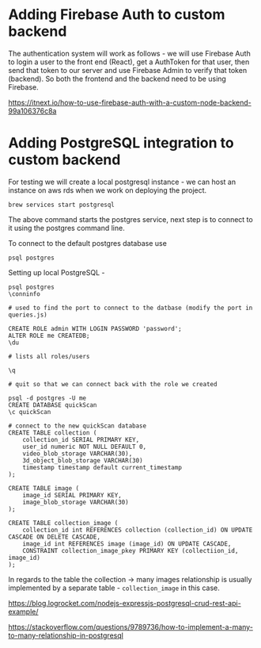 # Adding Firebase Auth to custom backend

The authentication system will work as follows - we will use Firebase Auth to login a user to the front end (React), get a AuthToken for that user, then send that token to our server and use Firebase Admin to verify that token (backend). So both the frontend and the backend need to be using Firebase. 

https://itnext.io/how-to-use-firebase-auth-with-a-custom-node-backend-99a106376c8a


# Adding PostgreSQL integration to custom backend

For testing we will create a local postgresql instance - we can host an instance on aws rds when we work on deploying the project. 

`brew services start postgresql`

The above command starts the postgres service, next step is to connect to it  using the postgres command line.

To connect to the default postgres database use 

`psql postgres`

Setting up local PostgreSQL - 

```
psql postgres
\conninfo 

# used to find the port to connect to the datbase (modify the port in queries.js)

CREATE ROLE admin WITH LOGIN PASSWORD 'password';
ALTER ROLE me CREATEDB;
\du 

# lists all roles/users

\q 

# quit so that we can connect back with the role we created

psql -d postgres -U me
CREATE DATABASE quickScan
\c quickScan 

# connect to the new quickScan database 
CREATE TABLE collection (
    collection_id SERIAL PRIMARY KEY,
    user_id numeric NOT NULL DEFAULT 0,
    video_blob_storage VARCHAR(30),
    3d_object_blob_storage VARCHAR(30)
    timestamp timestamp default current_timestamp
);

CREATE TABLE image (
    image_id SERIAL PRIMARY KEY,
    image_blob_storage VARCHAR(30)
);

CREATE TABLE collection_image (
    collection_id int REFERENCES collection (collection_id) ON UPDATE CASCADE ON DELETE CASCADE,
    image_id int REFERENCES image (image_id) ON UPDATE CASCADE,
    CONSTRAINT collection_image_pkey PRIMARY KEY (collectiion_id, image_id)
);
```

In regards to the table the collection -> many images relationship is usually implemented by a separate table - `collection_image` in this case. 

https://blog.logrocket.com/nodejs-expressjs-postgresql-crud-rest-api-example/

https://stackoverflow.com/questions/9789736/how-to-implement-a-many-to-many-relationship-in-postgresql



